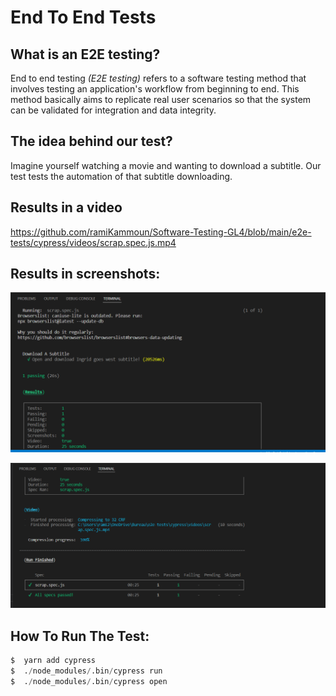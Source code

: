 # End To End Tests

## What is an E2E testing?
End to end testing *(E2E testing)* refers to a software testing method that involves testing an application's workflow from beginning to end. This method basically aims to replicate real user scenarios so that the system can be validated for integration and data integrity.

## The idea behind our test?
Imagine yourself watching a movie and wanting to download a subtitle. Our test tests the automation of that subtitle downloading. 

## Results in a video
https://github.com/ramiKammoun/Software-Testing-GL4/blob/main/e2e-tests/cypress/videos/scrap.spec.js.mp4

## Results in screenshots:

![pic1](https://github.com/ramiKammoun/Software-Testing-GL4/blob/main/e2e-tests/pic1.png)

![pic2](https://github.com/ramiKammoun/Software-Testing-GL4/blob/main/e2e-tests/pic2.png)

## How To Run The Test:
```d
$  yarn add cypress
$  ./node_modules/.bin/cypress run
$  ./node_modules/.bin/cypress open
```
